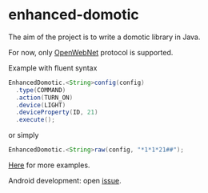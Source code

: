 enhanced-domotic
================
The aim of the project is to write a domotic library in Java.

For now, only [OpenWebNet](http://www.myopen-legrandgroup.com/resources/own_protocol/default.aspx) protocol is supported.

Example with fluent syntax
```java
EnhancedDomotic.<String>config(config)
  .type(COMMAND)
  .action(TURN_ON)
  .device(LIGHT)
  .deviceProperty(ID, 21)
  .execute();
```
or simply
```java  
EnhancedDomotic.<String>raw(config, "*1*1*21##");
```

[Here](https://github.com/niqdev/enhanced-domotic/tree/master/enhanced-domotic-lib/src/test/java/com/enhanced/domotic/openwebnet) for more examples.

Android development: open [issue](https://github.com/niqdev/enhanced-domotic/issues/1).
